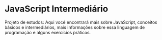 # JavaScript Intermediário
Projeto de estudos: Aqui você encontrará mais sobre JavaScript, conceitos básicos e intermediários, mais informações sobre essa linguagem de programação e alguns exercícios práticos.
